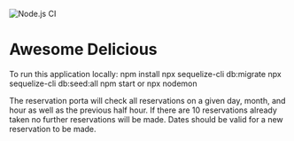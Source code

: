 ![Node.js CI](https://github.com/JorgeAcostaDLP/simple-node-boilerplate/workflows/Node.js%20CI/badge.svg?branch=master)

# Awesome Delicious

To run this application locally:
npm install
npx sequelize-cli db:migrate
npx sequelize-cli db:seed:all
npm start or npx nodemon

The reservation porta will check all reservations on a given day, month, and hour as well as the previous half hour. If there are 10 reservations already taken no further reservations will be made.
Dates should be valid for a new reservation to be made.
